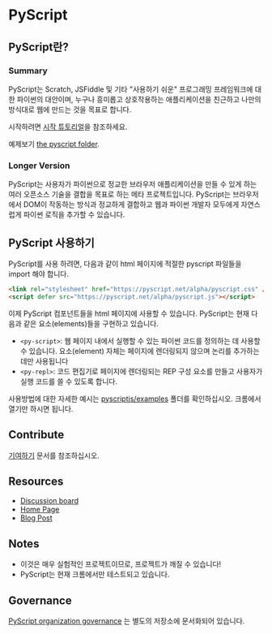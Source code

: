 # PyScript

## PyScript란?

### Summary
PyScript는 Scratch, JSFiddle 및 기타 "사용하기 쉬운" 프로그래밍 프레임워크에 대한 파이썬의 대안이며, 누구나 흥미롭고 상호작용하는 애플리케이션을 친근하고 나만의 방식대로 웹에 만드는 것을 목표로 합니다.

시작하려면 [시작 튜토리얼](docs/tutorials/getting-started.md)을 참조하세요.

예제보기 [the pyscript folder](pyscriptjs).

### Longer Version
PyScript는 사용자가 파이썬으로 정교한 브라우저 애플리케이션을 만들 수 있게 하는 여러 오픈소스 기술을 결합을 목표로 하는 메타 프로젝트입니다.
PyScript는 브라우저에서 DOM이 작동하는 방식과 정교하게 결합하고 웹과 파이썬 개발자 모두에게 자연스럽게 파이썬 로직을 추가할 수 있습니다.


## PyScript 사용하기

PyScript를 사용 하려면, 다음과 같이 html 페이지에 적절한 pyscript 파일들을 import 해야 합니다.
```html
<link rel="stylesheet" href="https://pyscript.net/alpha/pyscript.css" />
<script defer src="https://pyscript.net/alpha/pyscript.js"></script>
```
이제 PyScript 컴포넌트들을 html 페이지에 사용할 수 있습니다. PyScript는 현재 다음과 같은 요소(elements)들을 구현하고 있습니다.

* `<py-script>`: 웹 페이지 내에서 실행할 수 있는 파이썬 코드를 정의하는 데 사용할 수 있습니다. 요소(element) 자체는 페이지에 렌더링되지 않으며 논리를 추가하는 데만 사용됩니다
* `<py-repl>`: 코드 편집기로 페이지에 렌더링되는 REP 구성 요소를 만들고 사용자가 실행 코드를 쓸 수 있도록 합니다.

사용방법에 대한 자세한 예시는 [pyscriptjs/examples](pyscriptjs/examples) 폴더를 확인하십시오. 크롬에서 열기만 하시면 됩니다.

## Contribute

[기여하기](CONTRIBUTING.md) 문서를 참조하십시오.

## Resources

* [Discussion board](https://community.anaconda.cloud/c/tech-topics/pyscript)
* [Home Page](https://pyscript.net/)
* [Blog Post](https://engineering.anaconda.com/2022/04/welcome-pyscript.html)

## Notes

* 이것은 매우 실험적인 프로젝트이므로, 프로젝트가 깨질 수 있습니다!
* PyScript는 현재 크롬에서만 테스트되고 있습니다.

## Governance

[PyScript organization governance](https://github.com/pyscript/governance) 는 별도의 저장소에 문서화되어 있습니다.
